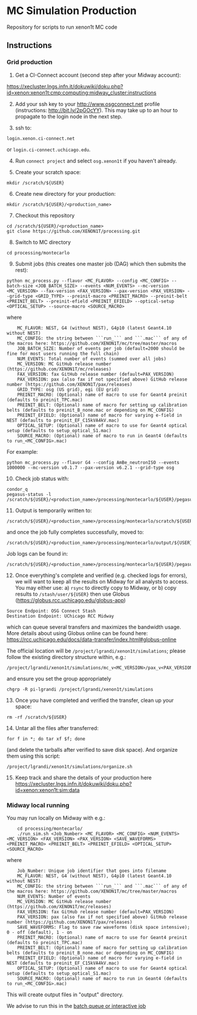 # MC Simulation Production
Repository for scripts to run xenon1t MC code

## Instructions

### Grid production

1) Get a CI-Connect account (second step after your Midway account):

https://xecluster.lngs.infn.it/dokuwiki/doku.php?id=xenon:xenon1t:cmp:computing:midway_cluster:instructions

2) Add your ssh key to your http://www.osgconnect.net profile (instructions: http://bit.ly/2pGOcYY).  This may take up to an hour to propagate to the login node in the next step.

3) ssh to:
~~~~
login.xenon.ci-connect.net
~~~~
or ```login.ci-connect.uchicago.edu```.

4) Run ```connect project``` and select ```osg.xenon1t``` if you haven't already.

5) Create your scratch space:
~~~~
mkdir /scratch/${USER}
~~~~

6) Create new directory for your production:
~~~~
mkdir /scratch/${USER}/<production_name>
~~~~

7) Checkout this repository
~~~~
cd /scratch/${USER}/<production_name>
git clone https://github.com/XENON1T/processing.git
~~~~

8) Switch to MC directory
~~~~
cd processing/montecarlo
~~~~

9) Submit jobs (this creates one master job (DAG) which then submits the rest):
~~~~
python mc_process.py --flavor <MC_FLAVOR> --config <MC_CONFIG> --batch-size <JOB_BATCH_SIZE> --events <NUM_EVENTS> --mc-version <MC_VERSION> --fax-version <FAX_VERSION> --pax-version <PAX_VERSION> --grid-type <GRID_TYPE> --preinit-macro <PREINIT_MACRO> --preinit-belt <PREINIT_BELT> --preinit-efield <PREINIT_EFIELD> --optical-setup <OPTICAL_SETUP> --source-macro <SOURCE_MACRO>
~~~~
where 
~~~~
    MC_FLAVOR: NEST, G4 (without NEST), G4p10 (latest Geant4.10 without NEST)
    MC_CONFIG: the string between ```run_``` and ```.mac``` of any of the macros here: https://github.com/XENON1T/mc/tree/master/macros
    JOB_BATCH_SIZE: Number of events per job (default=2000 should be fine for most users running the full chain)
    NUM_EVENTS: Total number of events (summed over all jobs)
    MC_VERSION: MC GitHub release number (https://github.com/XENON1T/mc/releases)
    FAX_VERSION: fax GitHub release number (default=PAX_VERSION)
    PAX_VERSION: pax (also fax if not specified above) GitHub release number (https://github.com/XENON1T/pax/releases)
    GRID_TYPE: osg (US grid), egi (EU grid)
    PREINIT_MACRO: (Optional) name of macro to use for Geant4 preinit (defaults to preinit_TPC.mac)
    PREINIT_BELT: (Optional) name of macro for setting up calibration belts (defaults to preinit_B_none.mac or depending on MC_CONFIG)
    PREINIT_EFIELD: (Optional) name of macro for varying e-field in NEST (defaults to preinit_EF_C15kVA4kV.mac)
    OPTICAL_SETUP: (Optional) name of macro to use for Geant4 optical setup (defaults to setup_optical_S1.mac)
    SOURCE_MACRO: (Optional) name of macro to run in Geant4 (defaults to run_<MC_CONFIG>.mac)
~~~~
For example:
~~~~
python mc_process.py --flavor G4 --config AmBe_neutronISO --events 1000000 --mc-version v0.1.7 --pax-version v6.2.1 --grid-type osg
~~~~

10) Check job status with:
~~~~
condor_q
pegasus-status -l /scratch/${USER}/<production_name>/processing/montecarlo/${USER}/pegasus/montecarlo
~~~~

11) Output is temporarily written to:
~~~~
/scratch/${USER}/<production_name>/processing/montecarlo/scratch/${USER}/pegasus/montecarlo/*
~~~~
and once the job fully completes successfully, moved to:
~~~~
/scratch/${USER}/<production_name>/processing/montecarlo/output/${USER}/pegasus/montecarlo/*
~~~~
Job logs can be found in:
~~~~
/scratch/${USER}/<production_name>/processing/montecarlo/${USER}/pegasus/montecarlo/*
~~~~

12) Once everything's complete and verified (e.g. checked logs for errors), we will want to keep all the results on Midway for all analysts to access. You may either use:
  a) ```rsync``` to directly copy to Midway, or
  b) copy results to ```/stash/user/${USER}``` then use Globus (https://globus.rcc.uchicago.edu/globus-app)
~~~~
Source Endpoint: OSG Connect Stash
Destination Endpoint: UChicago RCC Midway
~~~~
which can queue several transfers and maximizes the bandwidth usage. More details about using Globus online can be found here: https://rcc.uchicago.edu/docs/data-transfer/index.html#globus-online

The official location will be ```/project/lgrandi/xenon1t/simulations```; please follow the existing directory structure within, e.g.:
~~~~
/project/lgrandi/xenon1t/simulations/mc_v<MC_VERSION>/pax_v<PAX_VERSION>/<MC_FLAVOR>/<MC_CONFIG>
~~~~
and ensure you set the group appropriately
~~~~
chgrp -R pi-lgrandi /project/lgrandi/xenon1t/simulations
~~~~

13) Once you have completed and verified the transfer, clean up your space:
~~~~
rm -rf /scratch/${USER}
~~~~

14) Untar all the files after transferred: 
~~~~
for f in *; do tar xf $f; done
~~~~
(and delete the tarballs after verified to save disk space). And organize them using this script:
~~~~
/project/lgrandi/xenon1t/simulations/organize.sh
~~~~

15) Keep track and share the details of your production here https://xecluster.lngs.infn.it/dokuwiki/doku.php?id=xenon:xenon1t:sim:data

### Midway local running

You may run locally on Midway with e.g.:
~~~~
    cd processing/montecarlo/
    ./run_sim.sh <Job_Number> <MC_FLAVOR> <MC_CONFIG> <NUM_EVENTS> <MC_VERSION> <FAX_VERSION> <PAX_VERSION> <SAVE_WAVEFORMS> <PREINIT_MACRO> <PREINIT_BELT> <PREINIT_EFIELD> <OPTICAL_SETUP> <SOURCE_MACRO>
~~~~
where
~~~~
    Job_Number: Unique job identifier that goes into filename
    MC_FLAVOR: NEST, G4 (without NEST), G4p10 (latest Geant4.10 without NEST)
    MC_CONFIG: the string between ```run_``` and ```.mac``` of any of the macros here: https://github.com/XENON1T/mc/tree/master/macros
    NUM_EVENTS: Number of events 
    MC_VERSION: MC GitHub release number (https://github.com/XENON1T/mc/releases)
    FAX_VERSION: fax GitHub release number (default=PAX_VERSION)
    PAX_VERSION: pax (also fax if not specified above) GitHub release number (https://github.com/XENON1T/pax/releases)
    SAVE_WAVEFORMS: Flag to save raw waveforms (disk space intensive); 0 - off (default), 1 - on
    PREINIT_MACRO: (Optional) name of macro to use for Geant4 preinit (defaults to preinit_TPC.mac)
    PREINIT_BELT: (Optional) name of macro for setting up calibration belts (defaults to preinit_B_none.mac or depending on MC_CONFIG)
    PREINIT_EFIELD: (Optional) name of macro for varying e-field in NEST (defaults to preinit_EF_C15kVA4kV.mac)
    OPTICAL_SETUP: (Optional) name of macro to use for Geant4 optical setup (defaults to setup_optical_S1.mac)
    SOURCE_MACRO: (Optional) name of macro to run in Geant4 (defaults to run_<MC_CONFIG>.mac)
~~~~

This will create output files in "output" directory.

We advise to run this in the [batch queue or interactive job](https://xecluster.lngs.infn.it/dokuwiki/doku.php?id=xenon:xenon1t:analysis:beginnersguide#the_midway_batch_queue)
